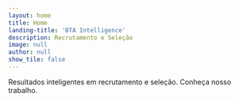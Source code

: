 ```yaml
---
layout: home
title: Home
landing-title: 'BTA Intelligence'
description: Recrutamento e Seleção
image: null
author: null
show_tile: false
---
```


Resultados inteligentes em recrutamento e seleção. Conheça nosso trabalho.
